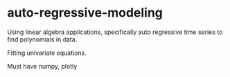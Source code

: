# auto-regressive-modeling
Using linear algebra applications, specifically auto regressive time series to find polynomials in data.

Fitting univariate equations.


Must have numpy, plotly
